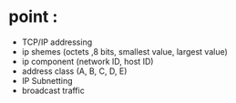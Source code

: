 # point :
- TCP/IP addressing
- ip shemes (octets ,8 bits, smallest value, largest value)
- ip component (network ID, host ID)
- address class (A, B, C, D, E)
- IP Subnetting
- broadcast traffic
